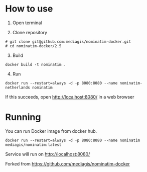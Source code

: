 How to use
===
1. Open terminal


2. Clone repository

  ```
  # git clone git@github.com:mediagis/nominatim-docker.git
  # cd nominatim-docker/2.5
  ```

3. Build 

  ```
  docker build -t nominatim .
  ```
4. Run

  ```
  docker run --restart=always -d -p 8080:8080 --name nominatim-netherlands nominatim
  ```
  If this succeeds, open [http://localhost:8080/](http:/localhost:8080) in a web browser

# Running

You can run Docker image from docker hub.

```
docker run --restart=always -d -p 8080:8080 --name nominatim mediagis/nominatim:latest
```
Service will run on [http://localhost:8080/](http:/localhost:8080)





Forked from https://github.com/mediagis/nominatim-docker
